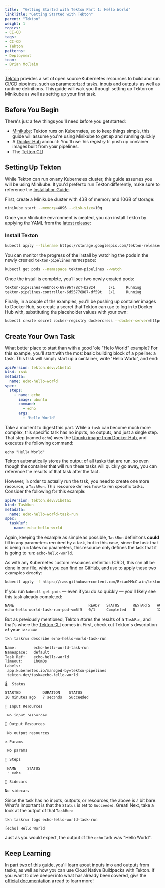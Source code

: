 ```yaml
---
title:  "Getting Started with Tekton Part 1: Hello World"
linkTitle: "Getting Started with Tekton"
parent: "Tekton"
weight: 1
topics:
- CI-CD
tags:
- CI-CD
- Tekton
patterns:
- Deployment
team:
- Brian McClain
---
```


[Tekton](https://github.com/tektoncd/pipeline) provides a set of open source Kubernetes resources to build and run [CI/CD](/guides/ci-cd/ci-cd-what-is/) pipelines, such as parameterized tasks, inputs and outputs, as well as runtime definitions. This guide will walk you through setting up Tekton on Minikube as well as setting up your first task.

## Before You Begin

There's just a few things you'll need before you get started:

- [Minikube](https://kubernetes.io/docs/tasks/tools/install-minikube/): Tekton runs on Kubernetes, so to keep things simple, this guide will assume you're using Minikube to get up and running quickly
- A [Docker Hub](https://hub.docker.com/) account: You'll use this registry to push up container images built from your pipelines.
- The [Tekton CLI](https://github.com/tektoncd/cli)

## Setting Up Tekton

While Tekton can run on any Kubernetes cluster, this guide assumes you will be using Minikube. If you'd prefer to run Tekton differently, make sure to reference the [Installation Guide](https://github.com/tektoncd/pipeline/blob/master/docs/install.md).

First, create a Minikube cluster with 4GB of memory and 10GB of storage:

```bash
minikube start --memory=4096 --disk-size=10g
```

Once your Minikube environment is created, you can install Tekton by applying the YAML from the [latest release](https://github.com/tektoncd/pipeline/releases):

### Install Tekton
```bash
kubectl apply --filename https://storage.googleapis.com/tekton-releases/pipeline/latest/release.yaml
```

You can monitor the progress of the install by watching the pods in the newly created `tekton-pipelines` namespace:

```bash
kubectl get pods --namespace tekton-pipelines --watch
```

Once the install is complete, you'll see two newly created pods: 

```bash
tekton-pipelines-webhook-69796f78cf-b28z4      1/1     Running             0          9s
tekton-pipelines-controller-6d55778887-df59t   1/1     Running             0          13s
```

Finally, in a couple of the examples, you'll be pushing up container images to Docker Hub, so create a secret that Tekton can use to log in to Docker Hub with, substituting the placeholder values with your own:

```bash
kubectl create secret docker-registry dockercreds --docker-server=https://index.docker.io/v1/ --docker-username=<DOCKERHUB_USERNAME> --docker-password=<DOCKERHUB_PASSWORD> --docker-email <DOCKERHUB_EMAIL>
```


## Create Your Own Task

What better place to start than with a good 'ole "Hello World" example? For this example, you'll start with the most basic building block of a pipeline: a task. This task will simply start up a container, write "Hello World", and end:

```yaml
apiVersion: tekton.dev/v1beta1
kind: Task
metadata:
  name: echo-hello-world
spec:
  steps:
    - name: echo
      image: ubuntu
      command:
        - echo
      args:
        - "Hello World"
```

Take a moment to digest this part. While a `task` can become much more complex, this specific task has no inputs, no outputs, and just a single step. That step (named `echo`) uses the [Ubuntu image from Docker Hub](https://hub.docker.com/_/ubuntu), and executes the following command:

`echo "Hello World"`

Tekton automatically stores the output of all tasks that are run, so even though the container that will run these tasks will quickly go away, you can reference the results of that task after the fact.

However, in order to actually run the task, you need to create one more resource, a `TaskRun`. This resource defines how to run specific tasks. Consider the following for this example:

```yaml
apiVersion: tekton.dev/v1beta1
kind: TaskRun
metadata:
  name: echo-hello-world-task-run
spec:
  taskRef:
    name: echo-hello-world
```

Again, keeping the example as simple as possible, `TaskRun` definitions **could** fill in any parameters required by a task, but in this case, since the task that is being run takes no parameters, this resource only defines the task that it is going to run: `echo-hello-world`.

As with any Kubernetes custom resources definition (CRD), this can all be done in one file, which you can find on [GitHub](https://github.com/BrianMMcClain/tekton-examples/blob/main/hello-task.yml), and use to apply these two examples directly:

```bash
kubectl apply -f https://raw.githubusercontent.com/BrianMMcClain/tekton-examples/main/hello-task.yml
```

If you run `kubectl get pods` — even if you do so quickly — you'll likely see this task already completed:

```bash
NAME                                  READY   STATUS      RESTARTS   AGE
echo-hello-world-task-run-pod-vm6f5   0/1     Completed   0          12s
```

But as previously mentioned, Tekton stores the results of a `TaskRun`, and that's where the [Tekton CLI](https://github.com/tektoncd/cli) comes in. First, check out Tekton's description of your `TaskRun`:

```bash
tkn taskrun describe echo-hello-world-task-run
```

```bash
Name:        echo-hello-world-task-run
Namespace:   default
Task Ref:    echo-hello-world
Timeout:     1h0m0s
Labels:
 app.kubernetes.io/managed-by=tekton-pipelines
 tekton.dev/task=echo-hello-world

🌡️  Status

STARTED          DURATION    STATUS
10 minutes ago   7 seconds   Succeeded

📨 Input Resources

 No input resources

📡 Output Resources

 No output resources

⚓ Params

 No params

🦶 Steps

 NAME     STATUS
 ∙ echo   ---

🚗 Sidecars

No sidecars
```

Since the task has no inputs, outputs, or resources, the above is a bit bare. What's important is that the `Status` is set to `Succeeded`. Great! Next, take a look at the output of that `TaskRun`:

```bash
tkn taskrun logs echo-hello-world-task-run
```

```bash
[echo] Hello World
```

Just as you would expect, the output of the `echo` task was "Hello World".

## Keep Learning

In [part two of this guide](/guides/ci-cd/tekton-gs-p2/), you'll learn about inputs into and outputs from tasks, as well as how you can use Cloud Native Buildpacks with Tekton. If you want to dive deeper into what has already been covered, give the [official documentation](https://github.com/tektoncd/pipeline#-tekton-pipelines) a read to learn more!
